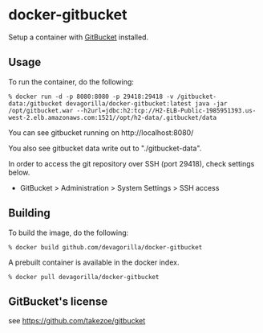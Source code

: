 docker-gitbucket
================

Setup a container with [GitBucket](https://github.com/takezoe/gitbucket) installed.

## Usage

To run the container, do the following:

```
% docker run -d -p 8080:8080 -p 29418:29418 -v /gitbucket-data:/gitbucket devagorilla/docker-gitbucket:latest java -jar /opt/gitbucket.war --h2url=jdbc:h2:tcp://H2-ELB-Public-1985951393.us-west-2.elb.amazonaws.com:1521//opt/h2-data/.gitbucket/data
```

You can see gitbucket running on http://localhost:8080/

You also see gitbucket data write out to "./gitbucket-data".

In order to access the git repository over SSH (port 29418), check settings below.

- GitBucket > Administration > System Settings > SSH access

## Building

To build the image, do the following:

```
% docker build github.com/devagorilla/docker-gitbucket
```

A prebuilt container is available in the docker index.

```
% docker pull devagorilla/docker-gitbucket
```

## GitBucket's license
see https://github.com/takezoe/gitbucket
